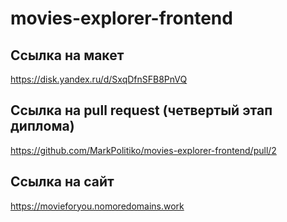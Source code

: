 # movies-explorer-frontend

## Ссылка на макет

https://disk.yandex.ru/d/SxqDfnSFB8PnVQ

## Ссылка на pull request (четвертый этап диплома)

https://github.com/MarkPolitiko/movies-explorer-frontend/pull/2

## Ссылка на сайт 

https://movieforyou.nomoredomains.work
